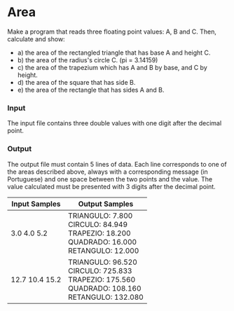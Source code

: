 # Area

Make a program that reads three floating point values: A, B and C. Then, calculate and show:
- a) the area of the rectangled triangle that has base A and height C.
- b) the area of the radius's circle C. (pi = 3.14159)
- c) the area of the trapezium which has A and B by base, and C by height.
- d) the area of ​​the square that has side B.
- e) the area of the rectangle that has sides A and B.

### Input
The input file contains three double values with one digit after the decimal point.

### Output
The output file must contain 5 lines of data. Each line corresponds to one of the areas described above, always with a corresponding message (in Portuguese) and one space between the two points and the value. The value calculated must be presented with 3 digits after the decimal point.

| Input Samples | Output Samples |
| ------ | ------|
| 3.0 4.0 5.2 | TRIANGULO: 7.800 <br> CIRCULO: 84.949 <br> TRAPEZIO: 18.200 <br> QUADRADO: 16.000 <br> RETANGULO: 12.000 |
| 12.7 10.4 15.2 | TRIANGULO: 96.520 <br> CIRCULO: 725.833 <br> TRAPEZIO: 175.560 <br> QUADRADO: 108.160 <br> RETANGULO: 132.080 |
